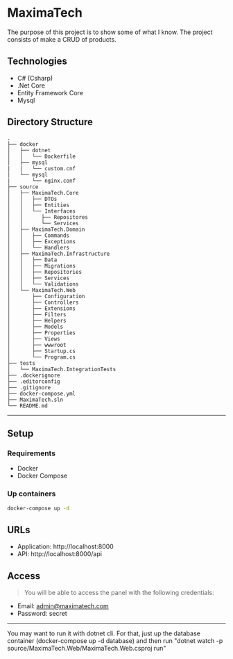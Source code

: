 # MaximaTech

The purpose of this project is to show some of what I know. The project consists of make a CRUD of products.

## Technologies

- C# (Csharp)
- .Net Core
- Entity Framework Core
- Mysql

## Directory Structure

```
.
├── docker
│   ├── dotnet
│   │   └── Dockerfile
│   ├── mysql
|   |   └── custom.cnf
│   └── mysql
|       └── nginx.conf
├── source
│   ├── MaximaTech.Core
│   │   ├── DTOs
│   │   ├── Entities
│   │   └── Interfaces
│   │      ├── Repositores
│   │      └── Services
│   ├── MaximaTech.Domain
│   │   ├── Commands
│   │   ├── Exceptions
│   │   └── Handlers
│   ├── MaximaTech.Infrastructure
│   │   ├── Data
│   │   ├── Migrations
│   │   ├── Repositories
│   │   ├── Services
│   │   └── Validations
│   └── MaximaTech.Web
│       ├── Configuration
│       ├── Controllers
│       ├── Extensions
│       ├── Filters
│       ├── Helpers
│       ├── Models
│       ├── Properties
│       ├── Views
│       ├── wwwroot
│       ├── Startup.cs
│       └── Program.cs
├── tests
│   └── MaximaTech.IntegrationTests
├── .dockerignore
├── .editorconfig
├── .gitignore
├── docker-compose.yml
├── MaximaTech.sln
└── README.md
```
---

## Setup

### Requirements

- Docker
- Docker Compose

### Up containers

```bash
docker-compose up -d
```

## URLs

- Application: http://localhost:8000
- API: http://localhost:8000/api


## Access

> You will be able to access the panel with the following credentials:

- Email: admin@maximatech.com
- Password: secret

---

You may want to run it with dotnet cli. For that, just up the database container (docker-compose up -d database) and then run "dotnet watch -p source/MaximaTech.Web/MaximaTech.Web.csproj run"